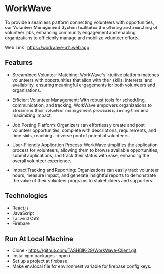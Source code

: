 # WorkWave

To provide a seamless platform connecting volunteers with opportunities, our Volunteer Management System facilitates the offering and searching of volunteer jobs, enhancing community engagement and enabling organizations to efficiently manage and mobilize volunteer efforts.

Web Link :  https://workwave-a11.web.app


## Features

* Streamlined Volunteer Matching: WorkWave's intuitive platform matches volunteers with opportunities that align with 
  their skills, interests, and availability, ensuring meaningful engagements for both volunteers and organizations.

* Efficient Volunteer Management: With robust tools for scheduling, communication, and tracking, WorkWave empowers 
  organizations to streamline their volunteer management processes, saving time and maximizing impact.

* Job Posting Platform: Organizers can effortlessly create and post volunteer opportunities, complete with descriptions,
  requirements, and time slots, reaching a diverse pool of potential volunteers.

* User-Friendly Application Process: WorkWave simplifies the application process for volunteers, allowing them to browse
  available opportunities, submit applications, and track their status with ease, enhancing the overall volunteer experience.

* Impact Tracking and Reporting: Organizations can easily track volunteer hours, measure impact, and generate insightful
  reports to demonstrate the value of their volunteer programs to stakeholders and supporters.


## Technologies

* React.js
* JavaScript
* Tailwind CSS
* Firebase 

## Run At Local Machine

* Clone - https://github.com/TASHDIK-29/WorkWave-Client.git
* Instal npm packages - npm i
* Set up a  project at firebase.
* Make env.local file for environment variable for firebase config keys.